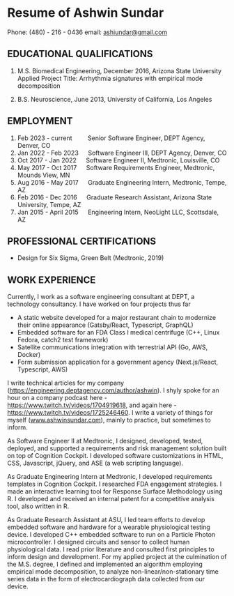 
# Resume of Ashwin Sundar

Phone: (480) - 216 - 0436
email: ashiundar@gmail.com

## EDUCATIONAL QUALIFICATIONS

1. M.S. Biomedical Engineering, December 2016, Arizona State University
  Applied Project Title: Arrhythmia signatures with empirical mode decomposition

2. B.S. Neuroscience, June 2013, University of California, Los Angeles

## EMPLOYMENT

1. Feb 2023 - current &emsp;&emsp; Senior Software Engineer, DEPT Agency, Denver, CO
2. Jan 2022 - Feb 2023 &emsp; Software Engineer III, DEPT Agency, Denver, CO
3. Oct 2017 - Jan 2022 &emsp; Software Engineer II, Medtronic, Louisville, CO
4. May 2017 - Oct 2017 &emsp; Software Requirements Engineer, Medtronic, Mounds View, MN
5. Aug 2016 - May 2017 &emsp; Graduate Engineering Intern, Medtronic, Tempe, AZ
6. Feb 2016 - Dec 2016 &emsp; Graduate Research Assistant, Arizona State University, Tempe, AZ
7. Jan 2015 - April 2015 &emsp; Engineering Intern, NeoLight LLC, Scottsdale, AZ

## PROFESSIONAL CERTIFICATIONS

- Design for Six Sigma, Green Belt (Medtronic, 2019)

## WORK EXPERIENCE

Currently, I work as a software engineering consultant at DEPT, a technology consultancy. I have worked on four projects thus far 

- A static website developed for a major restaurant chain to modernize their online appearance (Gatsby/React, Typescript, GraphQL)
- Embedded software for an FDA Class I medical centrifuge (C++, Linux Fedora, catch2 test framework)
- Satellite communications integration with terrestrial API (Go, AWS, Docker)
- Form submission application for a government agency (Next.js/React, Typescript, AWS)

I write technical articles for my company (https://engineering.deptagency.com/author/ashwin). I shyly spoke for an hour on a company podcast here - https://www.twitch.tv/videos/1704919618, and again here - https://www.twitch.tv/videos/1725246460. I write a variety of things for myself (www.ashwinsundar.com), mainly to practice, but sometimes to inform. 

As Software Engineer II at Medtronic, I designed, developed, tested, deployed, and supported a requirements and risk management solution built on top of Cognition Cockpit. I developed software customizations in HTML, CSS, Javascript, jQuery, and ASE (a web scripting language).

As Graduate Engineering Intern at Medtronic, I developed requirements templates in Cognition Cockpit. I researched FDA engagement strategies. I made an interactive learning tool for Response Surface Methodology using R. I developed and received an internal patent for a competitive analysis tool, also written in R. 

As Graduate Research Assistant at ASU, I led team efforts to develop embedded software and hardware for a wearable physiological testing device. I developed C++ embedded software to run on a Particle Photon microcontroller. I designed circuits and sensor to collect human physiological data. I read prior literature and consulted first principles to inform design and development. For my applied project at the culmination of the M.S. degree, I defined and implemented an algorithm employing empirical mode decomposition, to analyze non-linear/non-stationary time series data in the form of electrocardiograph data collected from our device.
